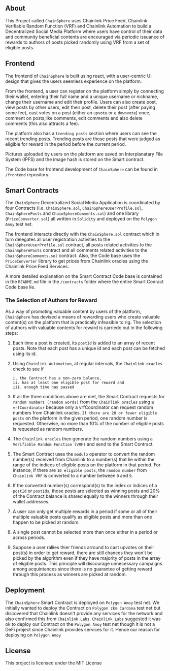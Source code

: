 ## About
This Project called `ChainSphere` uses Chainlink Price Feed, Chainlink Verifiable Random Function (VRF) and Chainlink Automation to build a Decentralized Social Media Platform where users have control of their data and community beneficial contents are encouraged via periodic issuance of rewards to authors of posts picked randomly using VRF from a set of eligible posts.

## Frontend
The frontend of `ChainSphere` is built using react, with a user-centric UI design that gives the users seemless experience on the platform.

From the frontend, a user can register on the platform simply by connecting their wallet, entering their full name and a unique username or nickname, change their username and edit their profile. Users can also create post, view posts by other users, edit their post, delete their post (after paying some fee), cast votes on a post (either an `upvote` or a `downvote`) once, comment on posts,like comments, edit comments and also delete comments (this also attracts a fee).

The platform also has a `trending posts` section where users can see the recent trending posts. Trending posts are those posts that were judged as eligible for reward in the period before the current period.

Pictures uploaded by users on the platform are saved on Interplanatary File System (IPFS) and the image hash is stored on the Smart contract.

The Code base for frontend development of `ChainSphere` can be found in `/frontend` repository.

## Smart Contracts
The `ChainSphere` Decentralized Social Media Application is coordinated by four Contracts (i.e. `ChainSphere.sol`, `ChainSphereUserProfile.sol`, `ChainSpherePosts` and `ChainSphereComments.sol`) and one library (`PriceConverter.sol`) all written in `Solidity` and deployed on the `Polygon Amoy` test net.

The frontend interacts directly with the `ChainSphere.sol` contract which in turn delegates all user registration activities to the `ChainSphereUserProfile.sol` contract, all posts related activities to the `ChainSpherePosts` contract and all comments related activities to the `ChainSphereComments.sol` contract. Also, the Code base uses the `PriceConverter` library to get prices from Chainlink oracles using the Chainlink Price Feed Services.

A more detailed explanation on the Smart Contract Code base is contained in the `README.md` file in the `/contracts` folder where the entire Smart Conract Code base lie.

### The Selection of Authors for Reward
As a way of promoting valuable content by users of the platform, `ChainSphere` has devised a means of rewarding users who create valuable content(s) on the platform that is practically infeasible to rig. The selection of authors with valuable contents for reward is carriedo out in the following steps:
1. Each time a post is created, its `postId` is added to an array of recent posts. Note that each post has a unique id and each post can be fetched using its id.
2. Using `Chainlink Automation`, at regular intervals, the `Chainlink oracles` check to see if 
       
       i. the Contract has a non-zero balance,
       ii. has at least one eligible post for reward and
       iii. enough time has passed
3. If all the three conditions above are met, the Smart Contract requests for `random numbers (random words)` from the `Chainlink oracles` using a `vrfCoordinator` because only a vrfCoordinator can request random numbers from Chainlink oracles. `If there are 20 or fewer eligible posts` on the platform in the given period, one random number is requested. Otherwise, no more than 10% of the number of eligible posts is requested as random numbers.
4. The `Chainlink oracles` then generate the random numbers using a `Verifiable Random Function (VRF)` and send to the Smart Contract.
5. The Smart Contract uses the `modulo` operator to convert the random number(s) received from Chainlink to a number(s) that lie within the range of the indices of eligible posts on the platform in that period. For instance, if there are `10 eligible posts`, the `random number` from `Chainlink VRF` is converted to a number between `0` and `9`.
6. If the converted number(s) correspond(s) to the index or indices of a `postId` or `postIds`, those posts are selected as winning posts and 20% of the Contract balance is shared equally to the winners through their wallet addresses.
7. A user can only get multiple rewards in a period if some or all of their multiple valuable posts qualify as eligible posts and more than one happen to be picked at random.
8. A single post cannot be selected more than once either in a period or across periods.
9. Suppose a user rallies thier friends arround to cast upvotes on their post(s) in order to get reward, there are still chances they won't be picked by the algorithm even if they have majority of posts in the array of eligible posts. This principle will discourage unnecessary campaigns among acquintances since there is no guarantee of getting reward through this process as winners are picked at random.

## Deployment
The `ChainSphere` Smart Contract is deployed on `Polygon Amoy` test net. We initially wanted to deploy the Contract on `Polygon zkm Cardona` test net but discovered that Chainlink doesn't provide any services for the network and also confirmed this from `Chainlink Labs`. `Chainlink Labs` suggested it was ok to deploy our Contract on the `Polygon Amoy` test net though it is not a DeFi project since Chainlink provides services for it. Hence our reason for deploying on `Polygon Amoy`

## License
This project is licensed under the MIT License